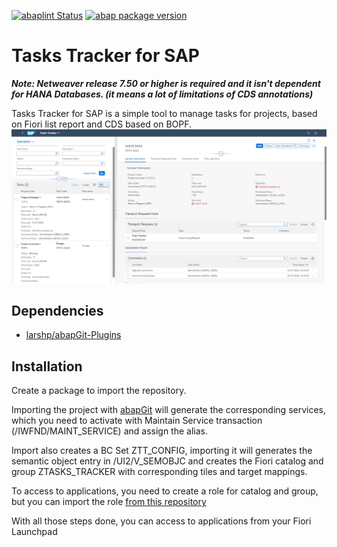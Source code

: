 [![abaplint Status](https://github.com/jrodriguez-rc/abap-tasks-tracker/workflows/abaplint/badge.svg)](https://github.com/jrodriguez-rc/abap-tasks-tracker/actions)
[![abap package version](https://img.shields.io/endpoint?url=https://shield.abap.space/version-shield-json/github/jrodriguez-rc/abap-tasks-tracker/src/zcl_tt_apack.clas.abap/gc_version&label=version)](.apack-manifest.xml)
# Tasks Tracker for SAP

***Note: Netweaver release 7.50 or higher is required and it isn't dependent for HANA Databases. (it means a lot of limitations of CDS annotations)***

Tasks Tracker for SAP is a simple tool to manage tasks for projects, based on Fiori list report and CDS based on BOPF.
![Task details](./images/task-details.png)

## Dependencies
- [larshp/abapGit-Plugins](https://github.com/larshp/abapGit-Plugins)

## Installation

Create a package to import the repository.

Importing the project with [abapGit](https://docs.abapgit.org/) will generate the corresponding services, which you need to activate with Maintain Service transaction (/IWFND/MAINT_SERVICE) and assign the alias.

Import also creates a BC Set ZTT_CONFIG, importing it will generates the semantic object entry in /UI2/V_SEMOBJC and creates the Fiori catalog and group ZTASKS_TRACKER with corresponding tiles and target mappings.

To access to applications, you need to create a role for catalog and group, but you can import the role [from this repository](/jrodriguez-rc/abap-tasks-tracker/tree/master/roles)

With all those steps done, you can access to applications from your Fiori Launchpad
